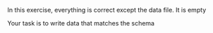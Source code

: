 In this exercise, everything is correct except the data file.  It is empty

Your task is to write data that matches the schema
